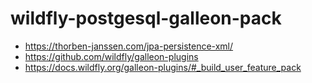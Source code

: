 # wildfly-postgesql-galleon-pack

* https://thorben-janssen.com/jpa-persistence-xml/
* https://github.com/wildfly/galleon-plugins
* https://docs.wildfly.org/galleon-plugins/#_build_user_feature_pack

